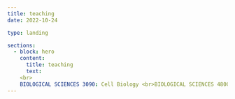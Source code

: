 ```yaml
---
title: teaching
date: 2022-10-24

type: landing

sections:
  - block: hero
    content:
      title: teaching
      text:
    <br>
    BIOLOGICAL SCIENCES 3090: Cell Biology <br>BIOLOGICAL SCIENCES 4800: Introduction to Systems Biology<br>BIOLOGICAL SCIENCES 4800/MATHEMATICS 4024: Mathematical Modeling in Cellular Biology<br>BIOLOGICAL SCIENCES 7800: Advanced Fluorescent Microscopy 
---
```

